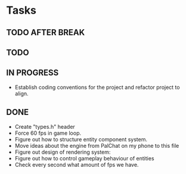 # Tasks

## TODO AFTER BREAK

## TODO

## IN PROGRESS

- Establish coding conventions for the project and refactor project to align.

## DONE
- Create "types.h" header
- Force 60 fps in game loop.
- Figure out how to structure entity component system.
- Move ideas about the engine from PalChat on my phone to this file
- Figure out design of rendering system:
- Figure out how to control gameplay behaviour of entities
- Check every second what amount of fps we have.

